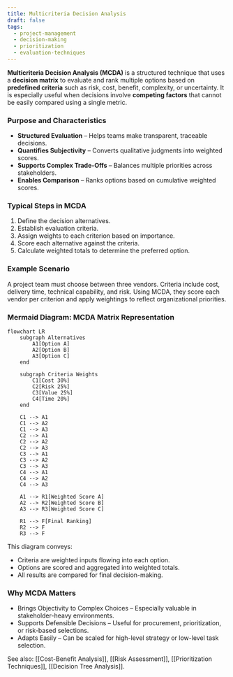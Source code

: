 ```yaml
---
title: Multicriteria Decision Analysis  
draft: false  
tags:  
  - project-management  
  - decision-making  
  - prioritization  
  - evaluation-techniques  
---
```


**Multicriteria Decision Analysis (MCDA)** is a structured technique that uses a **decision matrix** to evaluate and rank multiple options based on **predefined criteria** such as risk, cost, benefit, complexity, or uncertainty. It is especially useful when decisions involve **competing factors** that cannot be easily compared using a single metric.

### **Purpose and Characteristics**
- **Structured Evaluation** – Helps teams make transparent, traceable decisions.
- **Quantifies Subjectivity** – Converts qualitative judgments into weighted scores.
- **Supports Complex Trade-Offs** – Balances multiple priorities across stakeholders.
- **Enables Comparison** – Ranks options based on cumulative weighted scores.

### **Typical Steps in MCDA**
1. Define the decision alternatives.
2. Establish evaluation criteria.
3. Assign weights to each criterion based on importance.
4. Score each alternative against the criteria.
5. Calculate weighted totals to determine the preferred option.

### **Example Scenario**
A project team must choose between three vendors. Criteria include cost, delivery time, technical capability, and risk. Using MCDA, they score each vendor per criterion and apply weightings to reflect organizational priorities.

### **Mermaid Diagram: MCDA Matrix Representation**

```mermaid
flowchart LR
    subgraph Alternatives
        A1[Option A]
        A2[Option B]
        A3[Option C]
    end

    subgraph Criteria Weights
        C1[Cost 30%]
        C2[Risk 25%]
        C3[Value 25%]
        C4[Time 20%]
    end

    C1 --> A1
    C1 --> A2
    C1 --> A3
    C2 --> A1
    C2 --> A2
    C2 --> A3
    C3 --> A1
    C3 --> A2
    C3 --> A3
    C4 --> A1
    C4 --> A2
    C4 --> A3

    A1 --> R1[Weighted Score A]
    A2 --> R2[Weighted Score B]
    A3 --> R3[Weighted Score C]

    R1 --> F[Final Ranking]
    R2 --> F
    R3 --> F
```

This diagram conveys:

- Criteria are weighted inputs flowing into each option.
- Options are scored and aggregated into weighted totals.
- All results are compared for final decision-making.

### Why MCDA Matters

- Brings Objectivity to Complex Choices – Especially valuable in stakeholder-heavy environments.
- Supports Defensible Decisions – Useful for procurement, prioritization, or risk-based selections.
- Adapts Easily – Can be scaled for high-level strategy or low-level task selection.

See also: [[Cost-Benefit Analysis]], [[Risk Assessment]], [[Prioritization Techniques]], [[Decision Tree Analysis]]. 